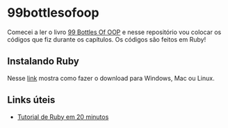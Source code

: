 # 99bottlesofoop
Comecei a ler o livro [99 Bottles Of OOP](https://sandimetz.com/99bottles) e nesse repositório vou colocar os códigos que fiz durante os capítulos. Os códigos são feitos em Ruby!

## Instalando Ruby

Nesse [link](https://www.ruby-lang.org/pt/downloads/) mostra como fazer o download para Windows, Mac ou Linux.

## Links úteis
- [Tutorial de Ruby em 20 minutos](https://www.ruby-lang.org/pt/documentation/quickstart/)
